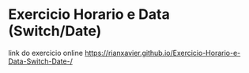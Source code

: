 # Exercicio Horario e Data (Switch/Date)


link do exercicio online
https://rianxavier.github.io/Exercicio-Horario-e-Data-Switch-Date-/
